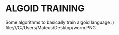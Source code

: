 # ALGOID TRAINING 

Some algorithms to basically train algoid language :)
file:///C:/Users/Mateus/Desktop/worm.PNG
